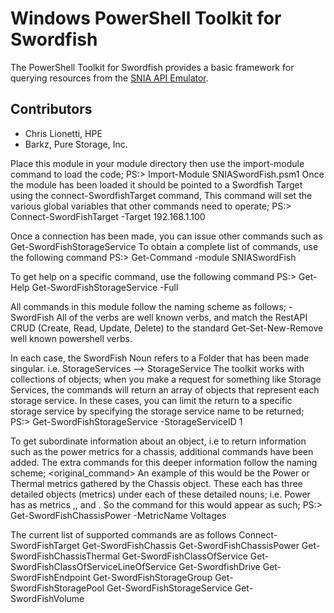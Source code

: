 # Windows PowerShell Toolkit for Swordfish
The PowerShell Toolkit for Swordfish provides a basic framework for querying resources from the [SNIA API Emulator](https://github.com/SNIA/Swordfish-API-Emulator). 

## Contributors
* Chris Lionetti, HPE
* Barkz, Pure Storage, Inc.

Place this module in your module directory then use the import-module command to load the code;
PS:> Import-Module SNIASwordFish.psm1
Once the module has been loaded it should be pointed to a Swordfish Target using the connect-SwordfishTarget command, This command will set the various global variables that other commands need to operate;
PS:> Connect-SwordFishTarget -Target 192.168.1.100

Once a connection has been made, you can issue other commands such as Get-SwordFishStorageService
To obtain a complete list of commands, use the following command
PS:> Get-Command -module SNIASwordFish

To get help on a specific command, use the following command
PS:> Get-Help Get-SwordFishStorageService -Full

All commands in this module follow the naming scheme as follows;
<Verb>-SwordFish<Noun>
All of the verbs are well known verbs, and match the RestAPI CRUD (Create, Read, Update, Delete) to the standard Get-Set-New-Remove well known powershell verbs. 
  
In each case, the SwordFish Noun refers to a Folder that has been made singular. i.e. StorageServices --> StorageService
The toolkit works with collections of objects; when you make a request for something like Storage Services, the commands will return an array of objects that represent each storage service. In these cases, you can limit the return to a specific storage service by specifying the storage service name to be returned;
PS:> Get-SwordFishStorageService -StorageServiceID 1

To get subordinate information about an object, i.e to return information such as the power metrics for a chassis, additional commands have been added. The extra commands for this deeper information follow the naming scheme;
<original_command><DetailNoun>
An example of this would be the Power or Thermal metrics gathered by the Chassis object. These each has three detailed objects (metrics) under each of these detailed nouns; i.e. Power has as metrics <PowerControl>,<PowerSupplies>, and <Voltages>. So the command for this would appear as such;
PS:> Get-SwordFishChassisPower -MetricName Voltages
  
The current list of supported commands are as follows
  Connect-SwordFishTarget
  Get-SwordFishChassis
  Get-SwordFishChassisPower
  Get-SwordFishChassisThermal
  Get-SwordFishClassOfService
  Get-SwordFishClassOfServiceLineOfService
  Get-SwordfishDrive
  Get-SwordFishEndpoint
  Get-SwordFishStorageGroup
  Get-SwordFishStoragePool
  Get-SwordFishStorageService
  Get-SwordFishVolume

